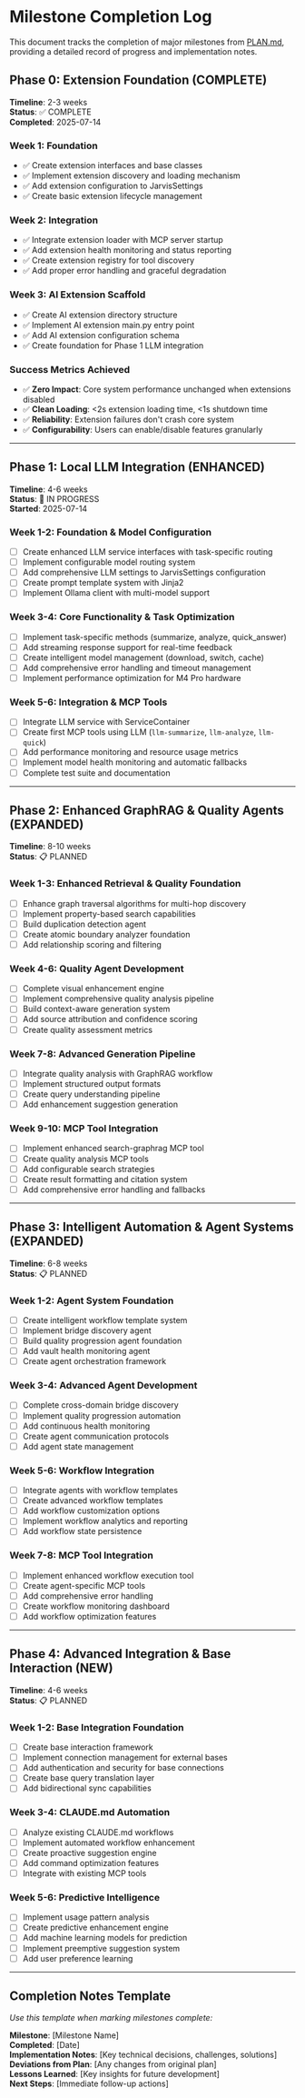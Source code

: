 # Milestone Completion Log

This document tracks the completion of major milestones from [PLAN.md](../../PLAN.md), providing a detailed record of progress and implementation notes.

## Phase 0: Extension Foundation (COMPLETE)

**Timeline**: 2-3 weeks  
**Status**: ✅ COMPLETE  
**Completed**: 2025-07-14

### Week 1: Foundation
- ✅ Create extension interfaces and base classes
- ✅ Implement extension discovery and loading mechanism
- ✅ Add extension configuration to JarvisSettings
- ✅ Create basic extension lifecycle management

### Week 2: Integration
- ✅ Integrate extension loader with MCP server startup
- ✅ Add extension health monitoring and status reporting
- ✅ Create extension registry for tool discovery
- ✅ Add proper error handling and graceful degradation

### Week 3: AI Extension Scaffold
- ✅ Create AI extension directory structure
- ✅ Implement AI extension main.py entry point
- ✅ Add AI extension configuration schema
- ✅ Create foundation for Phase 1 LLM integration

### Success Metrics Achieved
- ✅ **Zero Impact**: Core system performance unchanged when extensions disabled
- ✅ **Clean Loading**: <2s extension loading time, <1s shutdown time
- ✅ **Reliability**: Extension failures don't crash core system
- ✅ **Configurability**: Users can enable/disable features granularly

---

## Phase 1: Local LLM Integration (ENHANCED)

**Timeline**: 4-6 weeks  
**Status**: 🔄 IN PROGRESS  
**Started**: 2025-07-14

### Week 1-2: Foundation & Model Configuration
- [ ] Create enhanced LLM service interfaces with task-specific routing
- [ ] Implement configurable model routing system
- [ ] Add comprehensive LLM settings to JarvisSettings configuration
- [ ] Create prompt template system with Jinja2
- [ ] Implement Ollama client with multi-model support

### Week 3-4: Core Functionality & Task Optimization
- [ ] Implement task-specific methods (summarize, analyze, quick_answer)
- [ ] Add streaming response support for real-time feedback
- [ ] Create intelligent model management (download, switch, cache)
- [ ] Add comprehensive error handling and timeout management
- [ ] Implement performance optimization for M4 Pro hardware

### Week 5-6: Integration & MCP Tools
- [ ] Integrate LLM service with ServiceContainer
- [ ] Create first MCP tools using LLM (`llm-summarize`, `llm-analyze`, `llm-quick`)
- [ ] Add performance monitoring and resource usage metrics
- [ ] Implement model health monitoring and automatic fallbacks
- [ ] Complete test suite and documentation

---

## Phase 2: Enhanced GraphRAG & Quality Agents (EXPANDED)

**Timeline**: 8-10 weeks  
**Status**: 📋 PLANNED

### Week 1-3: Enhanced Retrieval & Quality Foundation
- [ ] Enhance graph traversal algorithms for multi-hop discovery
- [ ] Implement property-based search capabilities
- [ ] Build duplication detection agent
- [ ] Create atomic boundary analyzer foundation
- [ ] Add relationship scoring and filtering

### Week 4-6: Quality Agent Development
- [ ] Complete visual enhancement engine
- [ ] Implement comprehensive quality analysis pipeline
- [ ] Build context-aware generation system
- [ ] Add source attribution and confidence scoring
- [ ] Create quality assessment metrics

### Week 7-8: Advanced Generation Pipeline
- [ ] Integrate quality analysis with GraphRAG workflow
- [ ] Implement structured output formats
- [ ] Create query understanding pipeline
- [ ] Add enhancement suggestion generation

### Week 9-10: MCP Tool Integration
- [ ] Implement enhanced search-graphrag MCP tool
- [ ] Create quality analysis MCP tools
- [ ] Add configurable search strategies
- [ ] Create result formatting and citation system
- [ ] Add comprehensive error handling and fallbacks

---

## Phase 3: Intelligent Automation & Agent Systems (EXPANDED)

**Timeline**: 6-8 weeks  
**Status**: 📋 PLANNED

### Week 1-2: Agent System Foundation
- [ ] Create intelligent workflow template system
- [ ] Implement bridge discovery agent
- [ ] Build quality progression agent foundation
- [ ] Add vault health monitoring agent
- [ ] Create agent orchestration framework

### Week 3-4: Advanced Agent Development
- [ ] Complete cross-domain bridge discovery
- [ ] Implement quality progression automation
- [ ] Add continuous health monitoring
- [ ] Create agent communication protocols
- [ ] Add agent state management

### Week 5-6: Workflow Integration
- [ ] Integrate agents with workflow templates
- [ ] Create advanced workflow templates
- [ ] Add workflow customization options
- [ ] Implement workflow analytics and reporting
- [ ] Add workflow state persistence

### Week 7-8: MCP Tool Integration
- [ ] Implement enhanced workflow execution tool
- [ ] Create agent-specific MCP tools
- [ ] Add comprehensive error handling
- [ ] Create workflow monitoring dashboard
- [ ] Add workflow optimization features

---

## Phase 4: Advanced Integration & Base Interaction (NEW)

**Timeline**: 4-6 weeks  
**Status**: 📋 PLANNED

### Week 1-2: Base Integration Foundation
- [ ] Create base interaction framework
- [ ] Implement connection management for external bases
- [ ] Add authentication and security for base connections
- [ ] Create base query translation layer
- [ ] Add bidirectional sync capabilities

### Week 3-4: CLAUDE.md Automation
- [ ] Analyze existing CLAUDE.md workflows
- [ ] Implement automated workflow enhancement
- [ ] Create proactive suggestion engine
- [ ] Add command optimization features
- [ ] Integrate with existing MCP tools

### Week 5-6: Predictive Intelligence
- [ ] Implement usage pattern analysis
- [ ] Create predictive enhancement engine
- [ ] Add machine learning models for prediction
- [ ] Implement preemptive suggestion system
- [ ] Add user preference learning

---

## Completion Notes Template

*Use this template when marking milestones complete:*

**Milestone**: [Milestone Name]  
**Completed**: [Date]  
**Implementation Notes**: [Key technical decisions, challenges, solutions]  
**Deviations from Plan**: [Any changes from original plan]  
**Lessons Learned**: [Key insights for future development]  
**Next Steps**: [Immediate follow-up actions]